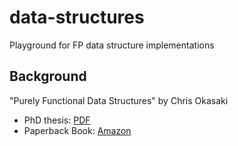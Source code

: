 # data-structures
Playground for FP data structure implementations

## Background

"Purely Functional Data Structures" by Chris Okasaki 

* PhD thesis: [PDF](https://www.cs.cmu.edu/~rwh/theses/okasaki.pdf)
* Paperback Book: [Amazon](https://www.amazon.com/Purely-Functional-Structures-Chris-Okasaki/dp/0521663504)  

